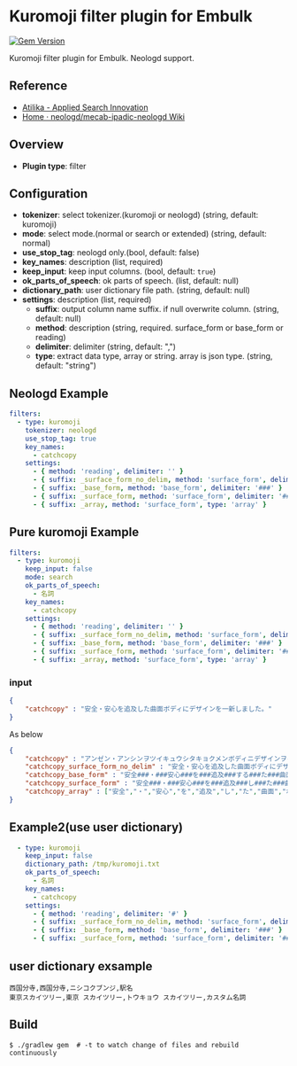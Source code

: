 # Kuromoji filter plugin for Embulk
[![Gem Version](https://badge.fury.io/rb/embulk-filter-kuromoji.svg)](http://badge.fury.io/rb/embulk-filter-kuromoji)

Kuromoji filter plugin for Embulk.
Neologd support.

## Reference

* [Atilika - Applied Search Innovation](http://www.atilika.com/en/products/kuromoji.html)
* [Home · neologd/mecab-ipadic-neologd Wiki](https://github.com/neologd/mecab-ipadic-neologd/wiki)

## Overview

* **Plugin type**: filter

## Configuration

- **tokenizer**: select tokenizer.(kuromoji or neologd) (string, default: kuromoji)
- **mode**: select mode.(normal or search or extended) (string, default: normal)
- **use_stop_tag**: neologd only.(bool, default: false)
- **key_names**: description (list, required)
- **keep_input**: keep input columns. (bool, default: `true`)
- **ok_parts_of_speech**: ok parts of speech. (list, default: null)
- **dictionary_path**: user dictionary file path. (string, default: null)
- **settings**: description (list, required)
    - **suffix**: output column name suffix. if null overwrite column. (string, default: null)
    - **method**: description (string, required. surface_form or base_form or reading)
    - **delimiter**: delimiter (string, default: ",")
    - **type**: extract data type, array or string. array is json type. (string, default: "string")

## Neologd Example

```yaml
filters:
  - type: kuromoji
    tokenizer: neologd
    use_stop_tag: true
    key_names:
      - catchcopy
    settings:
      - { method: 'reading', delimiter: '' }
      - { suffix: _surface_form_no_delim, method: 'surface_form', delimiter: '' }
      - { suffix: _base_form, method: 'base_form', delimiter: '###' }
      - { suffix: _surface_form, method: 'surface_form', delimiter: '###' }
      - { suffix: _array, method: 'surface_form', type: 'array' }
```

## Pure kuromoji Example

```yaml
filters:
  - type: kuromoji
    keep_input: false
    mode: search
    ok_parts_of_speech:
      - 名詞
    key_names:
      - catchcopy
    settings:
      - { method: 'reading', delimiter: '' }
      - { suffix: _surface_form_no_delim, method: 'surface_form', delimiter: '' }
      - { suffix: _base_form, method: 'base_form', delimiter: '###' }
      - { suffix: _surface_form, method: 'surface_form', delimiter: '###' }
      - { suffix: _array, method: 'surface_form', type: 'array' }
```

### input

```json
{
    "catchcopy" : "安全・安心を追及した曲面ボディにデザインを一新しました。"
}
```

As below

```json
{
    "catchcopy" : "アンゼン・アンシンヲツイキュウシタキョクメンボディニデザインヲイッシン。",
    "catchcopy_surface_form_no_delim" : "安全・安心を追及した曲面ボディにデザインを一新。",
    "catchcopy_base_form" : "安全###・###安心###を###追及###する###た###曲面###ボディ###に###デザイン###を###一新###。",
    "catchcopy_surface_form" : "安全###・###安心###を###追及###し###た###曲面###ボディ###に###デザイン###を###一新###。",
    "catchcopy_array" : ["安全","・","安心","を","追及","し","た","曲面","ボディ","に","デザイン","を","一新","。"]
}
```

## Example2(use user dictionary)

```yaml
  - type: kuromoji
    keep_input: false
    dictionary_path: /tmp/kuromoji.txt
    ok_parts_of_speech:
      - 名詞
    key_names:
      - catchcopy
    settings:
      - { method: 'reading', delimiter: '#' }
      - { suffix: _surface_form_no_delim, method: 'surface_form', delimiter: '' }
      - { suffix: _base_form, method: 'base_form', delimiter: '###' }
      - { suffix: _surface_form, method: 'surface_form', delimiter: '###' }
```

## user dictionary exsample

```
西国分寺,西国分寺,ニシコクブンジ,駅名
東京スカイツリー,東京 スカイツリー,トウキョウ スカイツリー,カスタム名詞
```


## Build

```
$ ./gradlew gem  # -t to watch change of files and rebuild continuously
```
